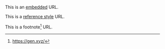 This is an [embedded](https://example.com) URL.

This is a [reference style] URL.

This is a footnote[^1] URL.

[reference style]: https://reference.com

[^1]: https://gen.xyz/
